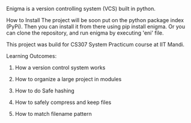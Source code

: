 Enigma is a version controlling system (VCS) built in python.

How to Install
The project will be soon put on the python package index (PyPi). Then you can install it from there using pip install enigma. 
Or you can clone the repository, and run enigma by executing 'eni' file. 

This project was build for CS307 System Practicum course at IIT Mandi.


Learning Outcomes:

1. How a version control system works

2. How to organize a large project in modules

3. How to do Safe hashing

4. How to safely compress and keep files

5. How to match filename pattern
